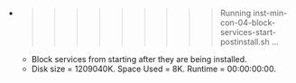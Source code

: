 * >>>>>>>>> Running inst-min-con-04-block-services-start-postinstall.sh ...
  * Block services from starting after they are being installed.
  * Disk size = 1209040K. Space Used = 8K. Runtime = 00:00:00:00.
